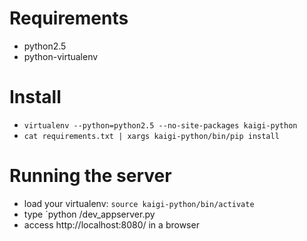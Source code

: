 # Requirements
* python2.5
* python-virtualenv

# Install
* `virtualenv --python=python2.5 --no-site-packages kaigi-python`
* `cat requirements.txt | xargs kaigi-python/bin/pip install`

# Running the server
* load your virtualenv: `source kaigi-python/bin/activate`
* type `python <path to your google appengine>/dev_appserver.py <path to your kaigi project>
* access http://localhost:8080/ in a browser

